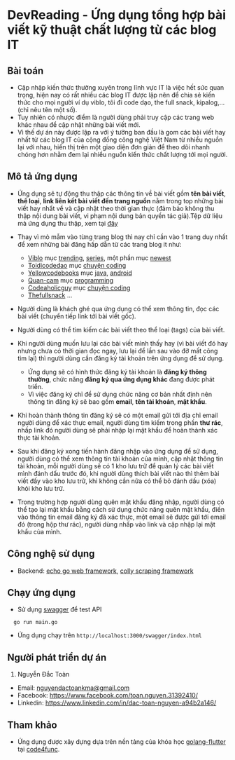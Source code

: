 # DevReading - Ứng dụng tổng hợp bài viết kỹ thuật chất lượng từ các blog IT

## Bài toán
- Cập nhập kiến thức thường xuyên trong lĩnh vực IT là việc hết sức quan trọng, hiện nay có rất nhiều các blog IT được lập nên để chia sẻ kiến thức cho mọi người ví dụ viblo, tôi đi code dạo, the full snack, kipalog,... (chỉ nêu tên một số).
- Tuy nhiên có nhược điểm là người dùng phải truy cập các trang web khác nhau để cập nhật những bài viết mới.
- Vì thế dự án này được lập ra với ý tưởng ban đầu là gom các bài viết hay nhất từ các blog IT của cộng đồng công nghệ Việt Nam từ nhiều nguồn lại với nhau, hiển thị trên một giao diện đơn giản để theo dõi nhanh chóng hơn nhằm đem lại nhiều nguồn kiến thức chất lượng tới mọi người.

## Mô tả ứng dụng
- Ứng dụng sẽ tự động thu thập các thông tin về bài viết gồm **tên bài viết**, **thể loại**, **link liên kết bài viết đến trang nguồn** nằm trong top những bài viết hay nhất về và cập nhật theo thời gian thực (đảm bảo không thu thập nội dung bài viết, vi phạm nội dung bản quyền tác giả).Tệp dữ liệu mà ứng dụng thu thập, xem tại [đây](https://github.com/dactoankmapydev/tech_posts_trending/blob/master/tong_hop_bai_viet.csv)
- Thay vì mò mẫm vào từng trang blog thì nay chỉ cần vào 1 trang duy nhất để xem những bài đăng hấp dẫn từ các trang blog it như:
  - [Viblo](https://viblo.asia/) mục [trending](https://viblo.asia/trending), [series](https://viblo.asia/series), một phần mục [newest](https://viblo.asia/newest)
  - [Toidicodedao](https://toidicodedao.com/) mục [chuyện coding](https://toidicodedao.com/category/chuyen-coding/)
  - [Yellowcodebooks](https://yellowcodebooks.com/) mục [java](https://yellowcodebooks.com/category/lap-trinh-java/), [android](https://yellowcodebooks.com/category/lap-trinh-android/)
  - [Quan-cam](https://quan-cam.com/) mục [programming](https://quan-cam.com/tags/programming)
  - [Codeaholicguy](https://codeaholicguy.com/) mục [chuyện coding](https://codeaholicguy.com/category/chuyen-coding)
  - [Thefullsnack](https://thefullsnack.com/)
  ...
  
- Người dùng là khách ghé qua ứng dụng có thể xem thông tin, đọc các bài viết (chuyển tiếp link tới bài viết gốc).
- Người dùng có thể tìm kiếm các bài viết theo thể loại (tags) của bài viết.
- Khi người dùng muốn lưu lại các bài viết mình thấy hay (vì bài viết đó hay nhưng chưa có thời gian đọc ngay, lưu lại để lần sau vào đỡ mất công tìm lại) thì người dùng cần đăng ký tài khoản trên ứng dụng để sử dụng.
  - Ứng dụng sẽ có hình thức đăng ký tài khoản là **đăng ký thông thường**, chức năng **đăng ký qua ứng dụng khác** đang được phát triển.
  - Vì việc đăng ký chỉ để sử dụng chức năng cơ bản nhất định nên thông tin đăng ký sẽ bao gồm **email**, **tên tài khoản**, **mật khẩu**.
- Khi hoàn thành thông tin đăng ký sẽ có một email gửi tới địa chỉ email người dùng để xác thực email, người dùng tìm kiếm trong phần **thư rác**, nhấp link đó người dùng sẽ phải nhập lại mật khẩu để hoàn thành xác thực tài khoản.
- Sau khi đăng ký xong tiến hành đăng nhập vào ứng dụng để sử dụng, người dùng có thể xem thông tin tài khoản của mình, cập nhật thông tin tài khoản, mỗi người dùng sẽ có 1 kho lưu trữ để quản lý các bài viết mình đánh dấu trước đó, khi người dùng thích bài viết nào thì thêm bài viết đấy vào kho lưu trữ, khi không cần nữa có thể bỏ đánh dấu (xóa) khỏi kho lưu trữ.
- Trong trường hợp người dùng quên mật khẩu đăng nhập, người dùng có thể tạo lại mật khẩu bằng cách sử dụng chức năng quên mật khẩu, điền vào thông tin email đăng ký đã xác thực, một email sẽ được gửi tới email đó (trong hộp thư rác), người dùng nhấp vào link và cập nhập lại mật khẩu của mình.

## Công nghệ sử dụng
- Backend: [echo go web framework](https://echo.labstack.com/), [colly scraping framework](http://go-colly.org/)

## Chạy ứng dụng
- Sử dụng [swagger](https://swagger.io/) để test API
```
  go run main.go
```
- Ứng dụng chạy trên ```http://localhost:3000/swagger/index.html```

## Người phát triển dự án
1. Nguyễn Đắc Toàn
- Email: nguyendactoankma@gmail.com
- Facebook: https://www.facebook.com/toan.nguyen.31392410/
- Linkedin: https://www.linkedin.com/in/dac-toan-nguyen-a94b2a146/

## Tham khảo
- Ứng dụng được xây dựng dựa trên nền tảng của khóa học [golang-flutter](https://www.code4func.com/course/golang-flutter) tại [code4func](https://www.code4func.com/).
